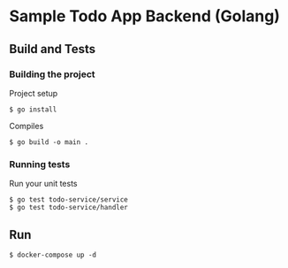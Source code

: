 # Sample Todo App Backend (Golang)

## Build and Tests
### Building the project

Project setup
```
$ go install
```

Compiles
```
$ go build -o main .
```

### Running tests

Run your unit tests
```
$ go test todo-service/service
$ go test todo-service/handler
```

## Run
```
$ docker-compose up -d
```